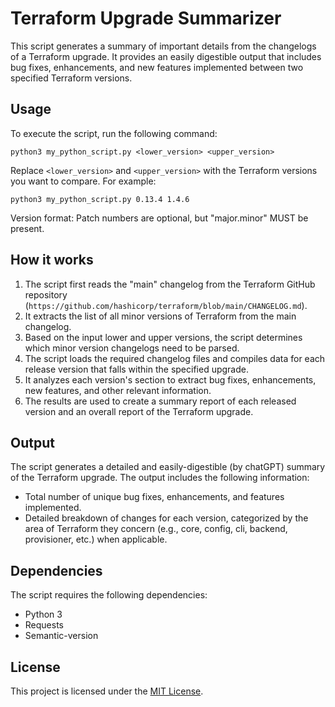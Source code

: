 # Terraform Upgrade Summarizer

This script generates a summary of important details from the changelogs of a Terraform upgrade. It provides an easily digestible output that includes bug fixes, enhancements, and new features implemented between two specified Terraform versions.

## Usage

To execute the script, run the following command:

```shell
python3 my_python_script.py <lower_version> <upper_version>
```

Replace `<lower_version>` and `<upper_version>` with the Terraform versions you want to compare. For example:

```shell
python3 my_python_script.py 0.13.4 1.4.6
```

Version format: Patch numbers are optional, but "major.minor" MUST be present.

## How it works

1. The script first reads the "main" changelog from the Terraform GitHub repository (`https://github.com/hashicorp/terraform/blob/main/CHANGELOG.md`).
2. It extracts the list of all minor versions of Terraform from the main changelog.
3. Based on the input lower and upper versions, the script determines which minor version changelogs need to be parsed.
4. The script loads the required changelog files and compiles data for each release version that falls within the specified upgrade.
5. It analyzes each version's section to extract bug fixes, enhancements, new features, and other relevant information.
6. The results are used to create a summary report of each released version and an overall report of the Terraform upgrade.

## Output

The script generates a detailed and easily-digestible (by chatGPT) summary of the Terraform upgrade. The output includes the following information:

- Total number of unique bug fixes, enhancements, and features implemented.
- Detailed breakdown of changes for each version, categorized by the area of Terraform they concern (e.g., core, config, cli, backend, provisioner, etc.) when applicable.

## Dependencies

The script requires the following dependencies:

- Python 3
- Requests
- Semantic-version

## License

This project is licensed under the [MIT License](LICENSE).
